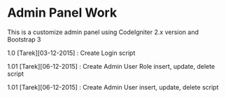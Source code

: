 # Admin Panel Work

This is a customize admin panel using CodeIgniter 2.x version and Bootstrap 3

1.0 [Tarek][03-12-2015] : Create Login script

1.01 [Tarek][06-12-2015] : Create Admin User Role insert, update, delete script

1.01 [Tarek][06-12-2015] : Create Admin User  insert, update, delete script